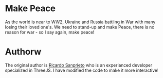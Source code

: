 # Make Peace
As the world is near to WW2, Ukraine and Russia battling in War with many losing their loved one's. We need to stand-up and make Peace, there is no reason for war - so I say again, make peace!

# Authorw
The original author is [Ricardo Sanprieto](https://github.com/sanprieto) who is an experianced developer specialized in ThreeJS. I have modified the code to make it more interactive! 
